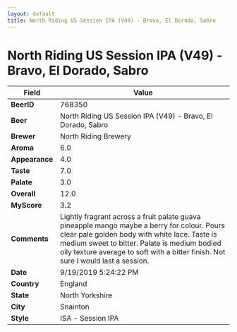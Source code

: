 ```yaml
---
layout: default
title: North Riding US Session IPA (V49) - Bravo, El Dorado, Sabro
---
```


# North Riding US Session IPA (V49) - Bravo, El Dorado, Sabro

| Field         | Value     |
|---------------|-----------|
| **BeerID** | 768350 |
| **Beer** | North Riding US Session IPA (V49) - Bravo, El Dorado, Sabro |
| **Brewer** | North Riding Brewery |
| **Aroma** | 6.0 |
| **Appearance** | 4.0 |
| **Taste** | 7.0 |
| **Palate** | 3.0 |
| **Overall** | 12.0 |
| **MyScore** | 3.2 |
| **Comments** | Lightly fragrant across a fruit palate guava pineapple mango maybe a berry for colour. Pours clear pale golden body with white lace. Taste is medium sweet to bitter. Palate is medium bodied oily texture average to soft with a bitter finish. Not sure I would last a session. |
| **Date** | 9/19/2019 5:24:22 PM |
| **Country** | England |
| **State** | North Yorkshire |
| **City** | Snainton |
| **Style** | ISA - Session IPA |

